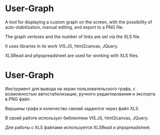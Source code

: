 # User-Graph

A tool for displaying a custom graph on the screen, with the possibility of auto-stabilization, manual editing, and export to a PNG file. 

The graph vertexes and the number of links are set via the XLS file.

It uses libraries in its work VIS.JS, html2canvas, JQuery. 

XLSRead and phpspreadsheet are used for working with XLS files.

# User-Graph

Инструмент для вывода на экран пользовательского графа, с возможностью автостабилизации, ручного редактирования и экспорта в PNG файл. 

Вершины графа и количество связей задаются через файл XLS.

В своей работе использует библиотеки VIS.JS, html2canvas, JQuery. 

Для работы с XLS файлами используется XLSRead и phpspreadsheet.
